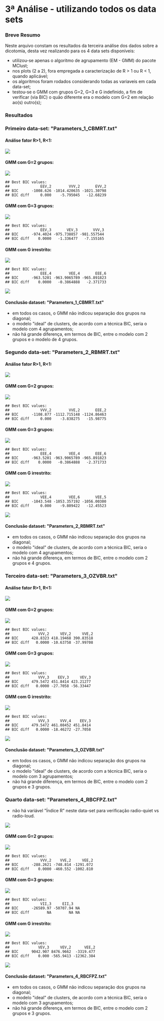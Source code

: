 # 3ª Análise - utilizando todos os data sets

<!-- <style> -->
<!-- body { -->
<!-- text-align: justify} -->
<!-- </style> -->


### Breve Resumo
Neste arquivo constam os resultados da terceira análise dos dados sobre a dicotomia, desta vez realizando para os 4 data sets disponíveis:

* utilizou-se apenas o algoritmo de agrupamento (EM - GMM) do pacote MClust;
* nos plots (2 a 2), fora empregada a caracterização de R > 1 ou R < 1, quando aplicável;
* os algoritmos foram rodados considerando todas as variaveis em cada data-set;
* testou-se o GMM com grupos G=2, G=3 e G indefinido, a fim de verificar (via BIC) o quão diferente era o modelo com G=2 em relação ao(s) outro(s);


### Resultados



### Primeiro data-set: "Parameters_1_CBMRT.txt"

#### Análise fator R>1, R<1:

![](resultados_analise3_files/figure-html/r1-1.png)<!-- -->


#### GMM com G=2 grupos:


![](resultados_analise3_files/figure-html/G2_1-1.png)<!-- -->

```
## Best BIC values:
##              EEV,2        VVV,2       EVV,2
## BIC      -1008.626 -1014.420635 -1021.30798
## BIC diff     0.000    -5.795045   -12.68239
```



#### GMM com G=3 grupos:


![](resultados_analise3_files/figure-html/G3_1-1.png)<!-- -->

```
## Best BIC values:
##              EEV,3       VEV,3       VVV,3
## BIC      -974.4024 -975.738857 -981.557544
## BIC diff    0.0000   -1.336477   -7.155165
```




#### GMM com G irrestrito:

![](resultados_analise3_files/figure-html/G4_1-1.png)<!-- -->

```
## Best BIC values:
##              EEE,4        VEE,4       EEE,6
## BIC      -963.5201 -963.9065789 -965.891823
## BIC diff    0.0000   -0.3864888   -2.371733
```

![](resultados_analise3_files/figure-html/G4_1-2.png)<!-- -->


#### Conclusão dataset: "Parameters_1_CBMRT.txt"

* em todos os casos, o GMM não indicou separação dos grupos na diagonal;
* o modelo "ideal" de clusters, de acordo com a técnica BIC, seria o modelo com 4 agrupamentos;
* não há grande diferença, em termos de BIC, entre o modelo com 2 grupos e o modelo de 4 grupos.



### Segundo data-set: "Parameters_2_RBMRT.txt"

#### Análise fator R>1, R<1:

![](resultados_analise3_files/figure-html/r2-1.png)<!-- -->


#### GMM com G=2 grupos:


![](resultados_analise3_files/figure-html/G2_2-1.png)<!-- -->

```
## Best BIC values:
##              VVV,2        VVE,2       EEE,2
## BIC      -1108.877 -1112.715148 -1124.86463
## BIC diff     0.000    -3.838275   -15.98775
```


#### GMM com G=3 grupos:

![](resultados_analise3_files/figure-html/G3_2-1.png)<!-- -->

```
## Best BIC values:
##              EEE,4        VEE,4       EEE,6
## BIC      -963.5201 -963.9065789 -965.891823
## BIC diff    0.0000   -0.3864888   -2.371733
```



#### GMM com G irrestrito:

![](resultados_analise3_files/figure-html/G4_2-1.png)<!-- -->

```
## Best BIC values:
##              VEE,4        VEE,6       VEE,5
## BIC      -1043.548 -1053.357192 -1056.00300
## BIC diff     0.000    -9.809422   -12.45523
```

![](resultados_analise3_files/figure-html/G4_2-2.png)<!-- -->


#### Conclusão dataset: "Parameters_2_RBMRT.txt"

* em todos os casos, o GMM não indicou separação dos grupos na diagonal;
* o modelo "ideal" de clusters, de acordo com a técnica BIC, seria o modelo com 4 agrupamentos;
* não há grande diferença, em termos de BIC, entre o modelo com 2 grupos e 4 grupos.


### Terceiro data-set: "Parameters_3_OZVBR.txt"

#### Análise fator R>1, R<1:

![](resultados_analise3_files/figure-html/r3-1.png)<!-- -->


#### GMM com G=2 grupos:


![](resultados_analise3_files/figure-html/G2_3-1.png)<!-- -->

```
## Best BIC values:
##             VVV,2     VEV,2     VVE,2
## BIC      428.8323 418.19468 390.83518
## BIC diff   0.0000 -10.63758 -37.99708
```


#### GMM com G=3 grupos:

![](resultados_analise3_files/figure-html/G3_3-1.png)<!-- -->

```
## Best BIC values:
##             VVV,3    EEV,3     VEV,3
## BIC      479.5472 451.8414 423.21277
## BIC diff   0.0000 -27.7058 -56.33447
```



#### GMM com G irrestrito:

![](resultados_analise3_files/figure-html/G4_3-1.png)<!-- -->

```
## Best BIC values:
##             VVV,3     VVV,4    EEV,3
## BIC      479.5472 461.08452 451.8414
## BIC diff   0.0000 -18.46272 -27.7058
```

![](resultados_analise3_files/figure-html/G4_3-2.png)<!-- -->


#### Conclusão dataset: "Parameters_3_OZVBR.txt"

* em todos os casos, o GMM não indicou separação dos grupos na diagonal;
* o modelo "ideal" de clusters, de acordo com a técnica BIC, seria o modelo com 3 agrupamentos;
* não há grande diferença, em termos de BIC, entre o modelo com 2 grupos e 3 grupos.



### Quarto data-set: "Parameters_4_RBCFPZ.txt"

* não há variável "Índice R" neste data-set para verificação radio-quiet vs radio-loud.


![](resultados_analise3_files/figure-html/r4-1.png)<!-- -->


#### GMM com G=2 grupos:


![](resultados_analise3_files/figure-html/G2_4-1.png)<!-- -->

```
## Best BIC values:
##              VVV,2    VVE,2     VEE,2
## BIC      -288.2621 -748.814 -1291.072
## BIC diff    0.0000 -460.552 -1002.810
```


#### GMM com G=3 grupos:

![](resultados_analise3_files/figure-html/G3_4-1.png)<!-- -->

```
## Best BIC values:
##              VII,3     EII,3   
## BIC      -26589.97 -50707.94 NA
## BIC diff        NA        NA NA
```



#### GMM com G irrestrito:

![](resultados_analise3_files/figure-html/G4_4-1.png)<!-- -->

```
## Best BIC values:
##             VEV,3     VEV,2      VEE,2
## BIC      9042.907 8476.9662  -3319.477
## BIC diff    0.000 -565.9413 -12362.384
```

![](resultados_analise3_files/figure-html/G4_4-2.png)<!-- -->


#### Conclusão dataset: "Parameters_4_RBCFPZ.txt"

* em todos os casos, o GMM não indicou separação dos grupos na diagonal;
* o modelo "ideal" de clusters, de acordo com a técnica BIC, seria o modelo com 3 agrupamentos;
* não há grande diferença, em termos de BIC, entre o modelo com 2 grupos e 3 grupos.
